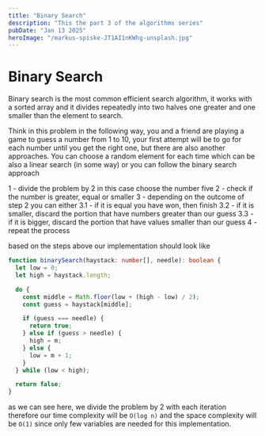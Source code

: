 ```yaml
---
title: "Binary Search"
description: "This the part 3 of the algorithms series"
pubDate: "Jan 13 2025"
heroImage: "/markus-spiske-JT1AI1nKWhg-unsplash.jpg"
---
```


# Binary Search

Binary search is the most common efficient search algorithm, it works with a sorted array and it divides repeatedly into two halves one greater and one smaller than the element to search.

Think in this problem in the following way, you and a friend are playing a game to guess a number from 1 to 10, your first attempt will be to go for each number until you get the right one, but there are also another approaches. You can choose a random element for each time which can be also a linear search (in some way) or you can follow the binary search approach

1 - divide the problem by 2 in this case choose the number five
2 - check if the number is greater, equal or smaller
3 - depending on the outcome of step 2 you can either
3.1 - if it is equal you have won, then finish
3.2 - if it is smaller, discard the portion that have numbers greater than our guess
3.3 - if it is bigger, discard the portion that have values smaller than our guess
4 - repeat the process

based on the steps above our implementation should look like

```ts
function binarySearch(haystack: number[], needle): boolean {
  let low = 0;
  let high = haystack.length;

  do {
    const middle = Math.floor(low + (high - low) / 2);
    const guess = haystack[middle];

    if (guess === needle) {
      return true;
    } else if (guess > needle) {
      high = m;
    } else {
      low = m + 1;
    }
  } while (low < high);

  return false;
}
```

as we can see here, we divide the problem by 2 with each iteration therefore our time complexity will be `O(log n)` and the space complexity will be `O(1)` since only few variables are needed for this implementation.
